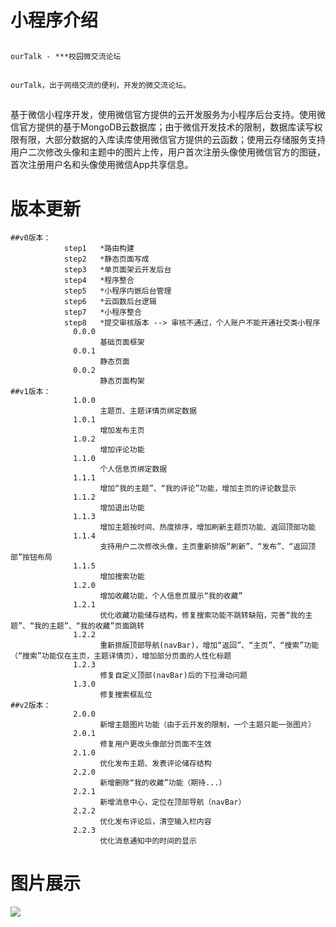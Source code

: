 <h1>小程序介绍</h1>
<h2></h2>
<pre><code>ourTalk - ***校园微交流论坛
</code></pre>

<h2></h2>
<pre><code>ourTalk，出于网络交流的便利，开发的微交流论坛。
</code></pre>

<h2></h2>
<p>基于微信小程序开发，使用微信官方提供的云开发服务为小程序后台支持。使用微信官方提供的基于MongoDB云数据库；由于微信开发技术的限制，数据库读写权限有限，大部分数据的入库读库使用微信官方提供的云函数；使用云存储服务支持用户二次修改头像和主题中的图片上传，用户首次注册头像使用微信官方的图链，首次注册用户名和头像使用微信App共享信息。</p>
<h2></h2>
<h1>版本更新</h1>
<pre><code>##v0版本：
            step1   *路由构建
            step2   *静态页面写成
            step3   *单页面架云开发后台
            step4   *程序整合
            step5   *小程序内嵌后台管理
            step6   *云函数后台逻辑
            step7   *小程序整合
            step8   *提交审核版本 --&gt; 审核不通过，个人账户不能开通社交类小程序
              0.0.0 
                    基础页面框架
              0.0.1 
                    静态页面
              0.0.2 
                    静态页面构架
##v1版本：
              1.0.0 
                    主题页、主题详情页绑定数据
              1.0.1 
                    增加发布主页
              1.0.2 
                    增加评论功能
              1.1.0 
                    个人信息页绑定数据
              1.1.1 
                    增加“我的主题”、“我的评论”功能，增加主页的评论数显示
              1.1.2 
                    增加退出功能
              1.1.3 
                    增加主题按时间、热度排序，增加刷新主题页功能、返回顶部功能
              1.1.4 
                    支持用户二次修改头像，主页重新排版“刷新”、“发布”、“返回顶部”按钮布局
              1.1.5 
                    增加搜索功能
              1.2.0 
                    增加收藏功能，个人信息页展示“我的收藏”
              1.2.1 
                    优化收藏功能储存结构，修复搜索功能不跳转缺陷，完善“我的主题”、“我的主题”、“我的收藏”页面跳转
              1.2.2 
                    重新排版顶部导航(navBar)，增加“返回”、“主页”、“搜索”功能（“搜索”功能仅在主页，主题详情页），增加部分页面的人性化标题
              1.2.3
                    修复自定义顶部(navBar)后的下拉滑动问题
              1.3.0
                    修复搜索框乱位
##v2版本：
              2.0.0
                    新增主题图片功能（由于云开发的限制，一个主题只能一张图片）
              2.0.1
                    修复用户更改头像部分页面不生效
              2.1.0
                    优化发布主题、发表评论储存结构
              2.2.0
                    新增删除“我的收藏”功能（期待...）
              2.2.1
                    新增消息中心，定位在顶部导航（navBar）
              2.2.2
                    优化发布评论后，清空输入栏内容
              2.2.3
                    优化消息通知中的时间的显示
</code></pre>

<h1>图片展示</h1>
<p><img src="https://i.loli.net/2019/06/18/5d08b92b24d9141006.png" /></p>
